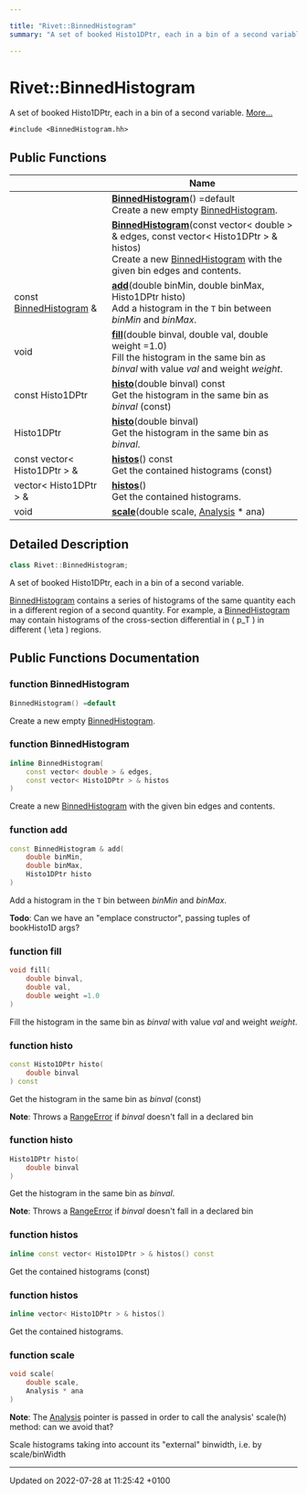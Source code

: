 ```yaml
---

title: "Rivet::BinnedHistogram"
summary: "A set of booked Histo1DPtr, each in a bin of a second variable. "

---
```


# Rivet::BinnedHistogram



A set of booked Histo1DPtr, each in a bin of a second variable.  [More...](#detailed-description)


`#include <BinnedHistogram.hh>`

## Public Functions

|                | Name           |
| -------------- | -------------- |
| | **[BinnedHistogram](http://example.org/classes/classrivet_1_1binnedhistogram/#function-binnedhistogram)**() =default<br>Create a new empty <a href="http://example.org/classes/classrivet_1_1binnedhistogram/">BinnedHistogram</a>.  |
| | **[BinnedHistogram](http://example.org/classes/classrivet_1_1binnedhistogram/#function-binnedhistogram)**(const vector< double > & edges, const vector< Histo1DPtr > & histos)<br>Create a new <a href="http://example.org/classes/classrivet_1_1binnedhistogram/">BinnedHistogram</a> with the given bin edges and contents.  |
| const <a href="http://example.org/classes/classrivet_1_1binnedhistogram/">BinnedHistogram</a> & | **[add](http://example.org/classes/classrivet_1_1binnedhistogram/#function-add)**(double binMin, double binMax, Histo1DPtr histo)<br>Add a histogram in the <code>T</code> bin between _binMin_ and _binMax_.  |
| void | **[fill](http://example.org/classes/classrivet_1_1binnedhistogram/#function-fill)**(double binval, double val, double weight =1.0)<br>Fill the histogram in the same bin as _binval_ with value _val_ and weight _weight_.  |
| const Histo1DPtr | **[histo](http://example.org/classes/classrivet_1_1binnedhistogram/#function-histo)**(double binval) const<br>Get the histogram in the same bin as _binval_ (const)  |
| Histo1DPtr | **[histo](http://example.org/classes/classrivet_1_1binnedhistogram/#function-histo)**(double binval)<br>Get the histogram in the same bin as _binval_.  |
| const vector< Histo1DPtr > & | **[histos](http://example.org/classes/classrivet_1_1binnedhistogram/#function-histos)**() const<br>Get the contained histograms (const)  |
| vector< Histo1DPtr > & | **[histos](http://example.org/classes/classrivet_1_1binnedhistogram/#function-histos)**()<br>Get the contained histograms.  |
| void | **[scale](http://example.org/classes/classrivet_1_1binnedhistogram/#function-scale)**(double scale, <a href="http://example.org/classes/classrivet_1_1analysis/">Analysis</a> * ana) |

## Detailed Description

```cpp
class Rivet::BinnedHistogram;
```

A set of booked Histo1DPtr, each in a bin of a second variable. 

<a href="http://example.org/classes/classrivet_1_1binnedhistogram/">BinnedHistogram</a> contains a series of histograms of the same quantity each in a different region of a second quantity. For example, a <a href="http://example.org/classes/classrivet_1_1binnedhistogram/">BinnedHistogram</a> may contain histograms of the cross-section differential in \( p_T \) in different \( \eta \) regions. 

## Public Functions Documentation

### function BinnedHistogram

```cpp
BinnedHistogram() =default
```

Create a new empty <a href="http://example.org/classes/classrivet_1_1binnedhistogram/">BinnedHistogram</a>. 

### function BinnedHistogram

```cpp
inline BinnedHistogram(
    const vector< double > & edges,
    const vector< Histo1DPtr > & histos
)
```

Create a new <a href="http://example.org/classes/classrivet_1_1binnedhistogram/">BinnedHistogram</a> with the given bin edges and contents. 

### function add

```cpp
const BinnedHistogram & add(
    double binMin,
    double binMax,
    Histo1DPtr histo
)
```

Add a histogram in the <code>T</code> bin between _binMin_ and _binMax_. 

**Todo**: Can we have an "emplace constructor", passing tuples of bookHisto1D args? 

### function fill

```cpp
void fill(
    double binval,
    double val,
    double weight =1.0
)
```

Fill the histogram in the same bin as _binval_ with value _val_ and weight _weight_. 

### function histo

```cpp
const Histo1DPtr histo(
    double binval
) const
```

Get the histogram in the same bin as _binval_ (const) 

**Note**: Throws a <a href="http://example.org/classes/structrivet_1_1rangeerror/">RangeError</a> if _binval_ doesn't fall in a declared bin 

### function histo

```cpp
Histo1DPtr histo(
    double binval
)
```

Get the histogram in the same bin as _binval_. 

**Note**: Throws a <a href="http://example.org/classes/structrivet_1_1rangeerror/">RangeError</a> if _binval_ doesn't fall in a declared bin 

### function histos

```cpp
inline const vector< Histo1DPtr > & histos() const
```

Get the contained histograms (const) 

### function histos

```cpp
inline vector< Histo1DPtr > & histos()
```

Get the contained histograms. 

### function scale

```cpp
void scale(
    double scale,
    Analysis * ana
)
```


**Note**: The <a href="http://example.org/classes/classrivet_1_1analysis/">Analysis</a> pointer is passed in order to call the analysis' scale(h) method: can we avoid that? 

Scale histograms taking into account its "external" binwidth, i.e. by scale/binWidth 


-------------------------------

Updated on 2022-07-28 at 11:25:42 +0100